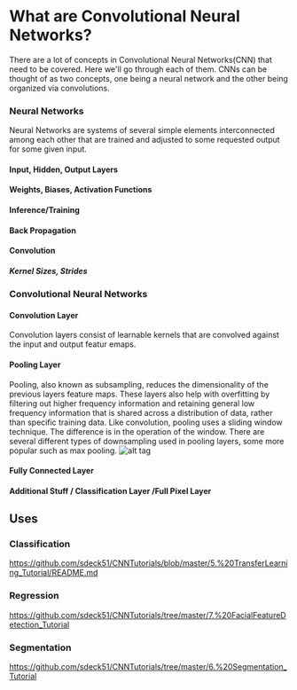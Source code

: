 # What are Convolutional Neural Networks?
There are a lot of concepts in Convolutional Neural Networks(CNN) that need to be covered. Here we'll go through each of them. CNNs can be thought of as two concepts, one being a neural network and the other being organized via convolutions.

### Neural Networks
Neural Networks are systems of several simple elements interconnected among each other that are trained and adjusted to some requested output for some given input.
#### Input, Hidden, Output Layers

#### Weights, Biases, Activation Functions

#### Inference/Training

#### Back Propagation




#### Convolution
##### Kernel Sizes, Strides

### Convolutional Neural Networks

#### Convolution Layer
Convolution layers consist of learnable kernels that are convolved against the input and output featur emaps.  
#### Pooling Layer
Pooling, also known as subsampling, reduces the dimensionality of the previous layers feature maps. These layers also help with overfitting by filtering out higher frequency information and retaining general low frequency information that is shared across a distribution of data, rather than specific training data. Like convolution, pooling uses a sliding window technique. The difference is in the operation of the window. There are several different types of downsampling used in pooling layers, some more popular such as max pooling.
![alt tag](http://http://cs231n.github.io/assets/cnn/maxpool.jpeg)

#### Fully Connected Layer

#### Additional Stuff / Classification Layer /Full Pixel Layer

## Uses

### Classification
https://github.com/sdeck51/CNNTutorials/blob/master/5.%20TransferLearning_Tutorial/README.md
### Regression
https://github.com/sdeck51/CNNTutorials/tree/master/7.%20FacialFeatureDetection_Tutorial
### Segmentation
https://github.com/sdeck51/CNNTutorials/tree/master/6.%20Segmentation_Tutorial


